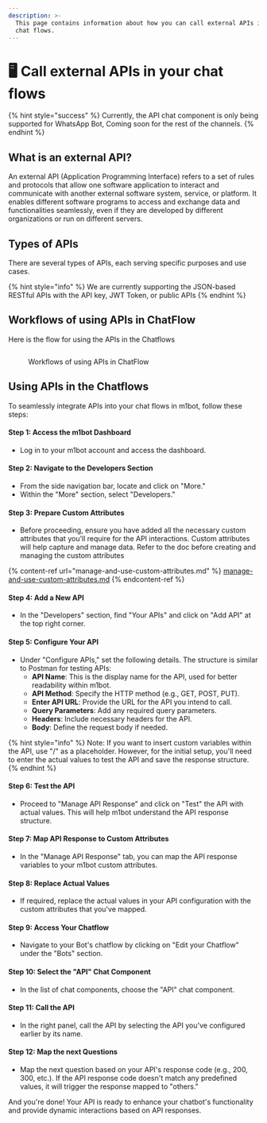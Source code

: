 ```yaml
---
description: >-
  This page contains information about how you can call external APIs in your
  chat flows.
---
```


# 🖥️ Call external APIs in your chat flows

{% hint style="success" %}
Currently, the API chat component is only being supported for WhatsApp Bot, Coming soon for the rest of the channels.
{% endhint %}

## What is an external API?

An external API (Application Programming Interface) refers to a set of rules and protocols that allow one software application to interact and communicate with another external software system, service, or platform. It enables different software programs to access and exchange data and functionalities seamlessly, even if they are developed by different organizations or run on different servers.

## Types of APIs

There are several types of APIs, each serving specific purposes and use cases.

{% hint style="info" %}
We are currently supporting the JSON-based RESTful APIs with the API key, JWT Token, or public APIs
{% endhint %}

## Workflows of using APIs in ChatFlow

Here is the flow for using the APIs in the Chatflows

<figure><img src="https://github.com/airayzing/helpdocs/blob/develop/.gitbook/assets/image%20(46).png" alt=""><figcaption><p>Workflows of using APIs in ChatFlow</p></figcaption></figure>

## Using APIs in the Chatflows

To seamlessly integrate APIs into your chat flows in m1bot, follow these steps:

#### **Step 1: Access the** m1bot **Dashboard**

* Log in to your m1bot account and access the dashboard.

#### **Step 2: Navigate to the Developers Section**

* From the side navigation bar, locate and click on "More."
* Within the "More" section, select "Developers."

#### **Step 3: Prepare Custom Attributes**

* Before proceeding, ensure you have added all the necessary custom attributes that you'll require for the API interactions. Custom attributes will help capture and manage data. Refer to the doc before creating and managing the custom attributes

{% content-ref url="manage-and-use-custom-attributes.md" %}
[manage-and-use-custom-attributes.md](manage-and-use-custom-attributes.md)
{% endcontent-ref %}

#### **Step 4: Add a New API**

* In the "Developers" section, find "Your APIs" and click on "Add API" at the top right corner.

#### **Step 5: Configure Your API**

* Under "Configure APIs," set the following details. The structure is similar to Postman for testing APIs:
  * **API Name**: This is the display name for the API, used for better readability within m1bot.
  * **API Method**: Specify the HTTP method (e.g., GET, POST, PUT).
  * **Enter API URL**: Provide the URL for the API you intend to call.
  * **Query Parameters**: Add any required query parameters.
  * **Headers**: Include necessary headers for the API.
  * **Body**: Define the request body if needed.

{% hint style="info" %}
Note: If you want to insert custom variables within the API, use "/" as a placeholder. However, for the initial setup, you'll need to enter the actual values to test the API and save the response structure.
{% endhint %}

#### **Step 6: Test the API**

* Proceed to "Manage API Response" and click on "Test" the API with actual values. This will help m1bot understand the API response structure.

#### **Step 7: Map API Response to Custom Attributes**

* In the "Manage API Response" tab, you can map the API response variables to your m1bot custom attributes.

#### **Step 8: Replace Actual Values**

* If required, replace the actual values in your API configuration with the custom attributes that you've mapped.

#### **Step 9: Access Your Chatflow**

* Navigate to your Bot's chatflow by clicking on "Edit your Chatflow" under the "Bots" section.

#### **Step 10: Select the "API" Chat Component**

* In the list of chat components, choose the "API" chat component.

#### **Step 11: Call the API**

* In the right panel, call the API by selecting the API you've configured earlier by its name.

#### **Step 12: Map the next Questions**

* Map the next question based on your API's response code (e.g., 200, 300, etc.). If the API response code doesn't match any predefined values, it will trigger the response mapped to "others."

And you're done! Your API is ready to enhance your chatbot's functionality and provide dynamic interactions based on API responses.
